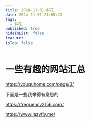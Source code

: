 ```yaml
---
title: 2024-11-01-鲜花
date: 2024-11-01 21:09:27
tags:
  - 鲜花
published: true
hideInList: false
feature: 
isTop: false
---
```

# 一些有趣的网站汇总

https://youquhome.com/page/3/

下面是一些我举得有意思的

https://frequency2156.com/

https://www.lazyfly.me/